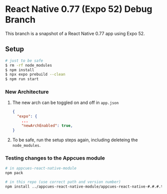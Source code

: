 # React Native 0.77 (Expo 52) Debug Branch

This branch is a snapshot of a React Native 0.77 app using Expo 52.

## Setup

```sh
# just to be safe
$ rm -rf node_modules
$ npm install
$ npx expo prebuild --clean
$ npm run start
```

### New Architecture

1. The new arch can be toggled on and off in `app.json`

   ```json
   {
     "expo": {
       ...
       "newArchEnabled": true,
   }
   ```
2. To be safe, run the setup steps again, including deleteing the `node_modules`.

### Testing changes to the Appcues module

```sh
# in appcues-react-native-module
npm pack

# in this repo (use correct path and version number)
npm install ../appcues-react-native-module/appcues-react-native-#.#.#.tgz
```
